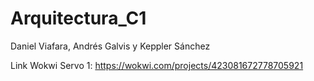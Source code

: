 # Arquitectura_C1
Daniel Viafara, Andrés Galvis y Keppler Sánchez


Link Wokwi Servo 1:
https://wokwi.com/projects/423081672778705921 

